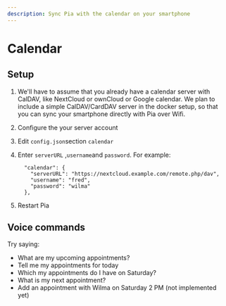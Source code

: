 ```yaml
---
description: Sync Pia with the calendar on your smartphone
---
```


# Calendar

## Setup

1. We'll have to assume that you already have a calendar server with CalDAV, like NextCloud or ownCloud or Google calendar. We plan to include a simple CalDAV/CardDAV server in the docker setup, so that you can sync your smartphone directly with Pia over Wifi.
2.  Configure the your server account
   1. Edit `config.json`section `calendar`
   2. Enter `serverURL` ,`username`and `password`. For example:

      ```text
        "calendar": {
          "serverURL": "https://nextcloud.example.com/remote.php/dav",
          "username": "fred",
          "password": "wilma"
        },

      ```
3. Restart Pia

## Voice commands

Try saying:

* What are my upcoming appointments?
* Tell me my appointments for today
* Which my appointments do I have on Saturday?
* What is my next appointment?
* Add an appointment with Wilma on Saturday 2 PM \(not implemented yet\)




